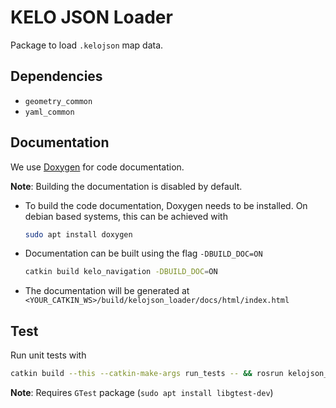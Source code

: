 # KELO JSON Loader

Package to load `.kelojson` map data.

## Dependencies

- `geometry_common`
- `yaml_common`

## Documentation

We use [Doxygen](https://www.doxygen.nl/index.html) for code documentation.

**Note**: Building the documentation is disabled by default.

- To build the code documentation, Doxygen needs to be installed. On debian based
  systems, this can be achieved with
  ```bash
  sudo apt install doxygen
  ```

- Documentation can be built using the flag `-DBUILD_DOC=ON`
  ```bash
  catkin build kelo_navigation -DBUILD_DOC=ON
  ```

- The documentation will be generated at
  `<YOUR_CATKIN_WS>/build/kelojson_loader/docs/html/index.html`

## Test

Run unit tests with

```bash
catkin build --this --catkin-make-args run_tests -- && rosrun kelojson_loader kelojson_loader_test
```

**Note**: Requires `GTest` package (`sudo apt install libgtest-dev`)
